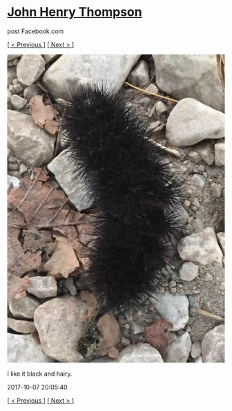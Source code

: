 # [John Henry Thompson](../README.md)
post Facebook.com

[[ < Previous ]](2017-10-08-1.md) [[ Next > ]](2017-10-07-2.md)

[![](../media/2017-10-07/Timeline-Photos-I-like-it-black-and-hairy.jpg)](../README.md)

I like it black and hairy.

2017-10-07 20:05:40

[[ < Previous ]](2017-10-08-1.md) [[ Next > ]](2017-10-07-2.md)